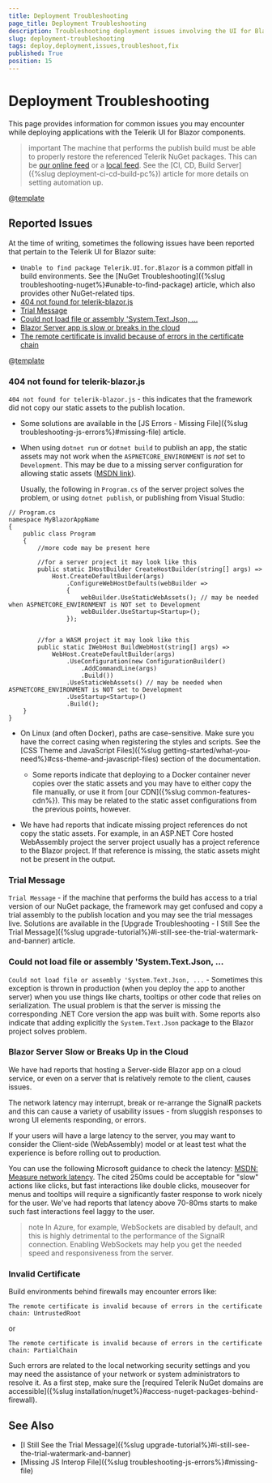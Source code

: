 ```yaml
---
title: Deployment Troubleshooting
page_title: Deployment Troubleshooting
description: Troubleshooting deployment issues involving the UI for Blazor suite.
slug: deployment-troubleshooting
tags: deploy,deployment,issues,troubleshoot,fix
published: True
position: 15
---
```


# Deployment Troubleshooting

This page provides information for common issues you may encounter while deploying applications with the Telerik UI for Blazor components.

>important The machine that performs the publish build must be able to properly restore the referenced Telerik NuGet packages. This can be [our online feed](../installation/nuget) or a [local feed](../installation/zip). See the [CI, CD, Build Server]({%slug deployment-ci-cd-build-pc%}) article for more details on setting automation up.

@[template](/_contentTemplates/common/general-info.md#status-telerik-com)

## Reported Issues

At the time of writing, sometimes the following issues have been reported that pertain to the Telerik UI for Blazor suite:

* `Unable to find package Telerik.UI.for.Blazor` is a common pitfall in build environments. See the [NuGet Troubleshooting]({%slug troubleshooting-nuget%}#unable-to-find-package) article, which also provides other NuGet-related tips.
* [404 not found for telerik-blazor.js](#404-not-found-for-telerik-blazor-js)
* [Trial Message](#trial-message)
* [Could not load file or assembly 'System.Text.Json, ...](#could-not-load-file-or-assembly-system-text-json)
* [Blazor Server app is slow or breaks in the cloud](#blazor-server-slow-or-breaks-up-in-the-cloud)
* [The remote certificate is invalid because of errors in the certificate chain](#invalid-certificate)

@[template](/_contentTemplates/common/general-info.md#ci-cd-support)

### 404 not found for telerik-blazor.js

`404 not found for telerik-blazor.js` - this indicates that the framework did not copy our static assets to the publish location.

* Some solutions are available in the [JS Errors - Missing File]({%slug troubleshooting-js-errors%}#missing-file) article.

* When using `dotnet run` or `dotnet build` to publish an app, the static assets may not work when the `ASPNETCORE_ENVIRONMENT` is _not_ set to `Development`. This may be due to a missing server configuration for allowing static assets ([MSDN link](https://docs.microsoft.com/en-us/aspnet/core/razor-pages/ui-class?view=aspnetcore-3.1&tabs=visual-studio#consume-content-from-a-referenced-rcl)). 

    Usually, the following in `Program.cs` of the server project solves the problem, or using `dotnet publish`, or publishing from Visual Studio:
    
````C#.skip-repl    
// Program.cs
namespace MyBlazorAppName
{
    public class Program
    {
        //more code may be present here
        
        //for a server project it may look like this
        public static IHostBuilder CreateHostBuilder(string[] args) =>
            Host.CreateDefaultBuilder(args)
                .ConfigureWebHostDefaults(webBuilder =>
                {
                    webBuilder.UseStaticWebAssets(); // may be needed when ASPNETCORE_ENVIRONMENT is NOT set to Development
                    webBuilder.UseStartup<Startup>();
                });


        //for a WASM project it may look like this
        public static IWebHost BuildWebHost(string[] args) =>
            WebHost.CreateDefaultBuilder(args)
                .UseConfiguration(new ConfigurationBuilder()
                    .AddCommandLine(args)
                    .Build())
                .UseStaticWebAssets() // may be needed when ASPNETCORE_ENVIRONMENT is NOT set to Development
                .UseStartup<Startup>()
                .Build();
    }
}
````

* On Linux (and often Docker), paths are case-sensitive. Make sure you have the correct casing when registering the styles and scripts. See the [CSS Theme and JavaScript Files]({%slug getting-started/what-you-need%}#css-theme-and-javascript-files) section of the documentation.

    * Some reports indicate that deploying to a Docker container never copies over the static assets and you may have to either copy the file manually, or use it from [our CDN]({%slug common-features-cdn%}). This may be related to the static asset configurations from the previous points, however.

* We have had reports that indicate missing project references do not copy the static assets. For example, in an ASP.NET Core hosted WebAssembly project the server project usually has a project reference to the Blazor project. If that reference is missing, the static assets might not be present in the output.


### Trial Message

`Trial Message` - if the machine that performs the build has access to a trial version of our NuGet package, the framework may get confused and copy a trial assembly to the publish location and you may see the trial messages live. Solutions are available in the [Upgrade Troubleshooting - I Still See the Trial Message]({%slug upgrade-tutorial%}#i-still-see-the-trial-watermark-and-banner) article.

### Could not load file or assembly 'System.Text.Json, ...

`Could not load file or assembly 'System.Text.Json, ...` - Sometimes this exception is thrown in production (when you deploy the app to another server) when you use things like charts, tooltips or other code that relies on serialization. The usual problem is that the server is missing the corresponding .NET Core version the app was built with. Some reports also indicate that adding explicitly the `System.Text.Json` package to the Blazor project solves problem.

### Blazor Server Slow or Breaks Up in the Cloud

We have had reports that hosting a Server-side Blazor app on a cloud service, or even on a server that is relatively remote to the client, causes issues. 

The network latency may interrupt, break or re-arrange the SignalR packets and this can cause a variety of usability issues - from sluggish responses to wrong UI elements responding, or errors. 

If your users will have a large latency to the server, you may want to consider the Client-side (WebAssembly) model or at least test what the experience is before rolling out to production.

You can use the following Microsoft guidance to check the latency: <a href="https://docs.microsoft.com/en-us/aspnet/core/blazor/host-and-deploy/server?view=aspnetcore-5.0#measure-network-latency" target="_blank">MSDN: Measure network latency</a>. The cited 250ms could be acceptable for "slow" actions like clicks, but fast interactions like double clicks, mouseover for menus and tooltips will require a significantly faster response to work nicely for the user. We've had reports that latency above 70-80ms starts to make such fast interactions feel laggy to the user.

>note In Azure, for example, WebSockets are disabled by default, and this is highly detrimental to the performance of the SignalR connection. Enabling WebSockets may help you get the needed speed and responsiveness from the server.


### Invalid Certificate

Build environments behind firewalls may encounter errors like:

`The remote certificate is invalid because of errors in the certificate chain: UntrustedRoot`

or

`The remote certificate is invalid because of errors in the certificate chain: PartialChain`

Such errors are related to the local networking security settings and you may need the assistance of your network or system administrators to resolve it. As a first step, make sure the [required Telerik NuGet domains are accessible]({%slug installation/nuget%}#access-nuget-packages-behind-firewall).


## See Also

* [I Still See the Trial Message]({%slug upgrade-tutorial%}#i-still-see-the-trial-watermark-and-banner)
* [Missing JS Interop File]({%slug troubleshooting-js-errors%}#missing-file) 
